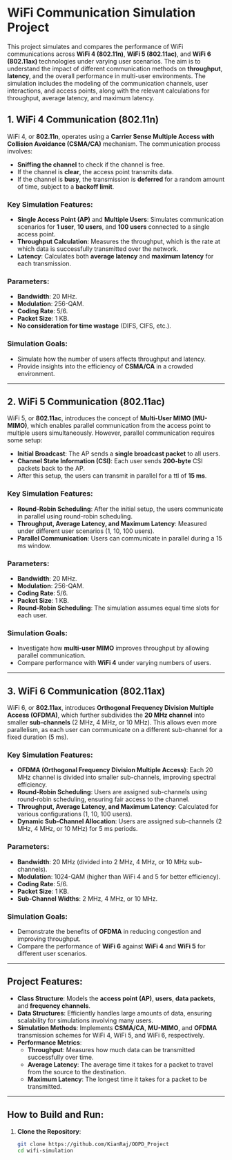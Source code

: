 # WiFi Communication Simulation Project

This project simulates and compares the performance of WiFi communications across **WiFi 4 (802.11n)**, **WiFi 5 (802.11ac)**, and **WiFi 6 (802.11ax)** technologies under varying user scenarios. The aim is to understand the impact of different communication methods on **throughput**, **latency**, and the overall performance in multi-user environments. The simulation includes the modeling of the communication channels, user interactions, and access points, along with the relevant calculations for throughput, average latency, and maximum latency.

## **1. WiFi 4 Communication (802.11n)**

WiFi 4, or **802.11n**, operates using a **Carrier Sense Multiple Access with Collision Avoidance (CSMA/CA)** mechanism. The communication process involves:

- **Sniffing the channel** to check if the channel is free.
- If the channel is **clear**, the access point transmits data.
- If the channel is **busy**, the transmission is **deferred** for a random amount of time, subject to a **backoff limit**.

### Key Simulation Features:
- **Single Access Point (AP)** and **Multiple Users**: Simulates communication scenarios for **1 user**, **10 users**, and **100 users** connected to a single access point.
- **Throughput Calculation**: Measures the throughput, which is the rate at which data is successfully transmitted over the network.
- **Latency**: Calculates both **average latency** and **maximum latency** for each transmission.

### Parameters:
- **Bandwidth**: 20 MHz.
- **Modulation**: 256-QAM.
- **Coding Rate**: 5/6.
- **Packet Size**: 1 KB.
- **No consideration for time wastage** (DIFS, CIFS, etc.).

### Simulation Goals:
- Simulate how the number of users affects throughput and latency.
- Provide insights into the efficiency of **CSMA/CA** in a crowded environment.

---

## **2. WiFi 5 Communication (802.11ac)**

WiFi 5, or **802.11ac**, introduces the concept of **Multi-User MIMO (MU-MIMO)**, which enables parallel communication from the access point to multiple users simultaneously. However, parallel communication requires some setup:

- **Initial Broadcast**: The AP sends a **single broadcast packet** to all users.
- **Channel State Information (CSI)**: Each user sends **200-byte** CSI packets back to the AP.
- After this setup, the users can transmit in parallel for a ttl of **15 ms**.

### Key Simulation Features:
- **Round-Robin Scheduling**: After the initial setup, the users communicate in parallel using round-robin scheduling.
- **Throughput, Average Latency, and Maximum Latency**: Measured under different user scenarios (1, 10, 100 users).
- **Parallel Communication**: Users can communicate in parallel during a 15 ms window.

### Parameters:
- **Bandwidth**: 20 MHz.
- **Modulation**: 256-QAM.
- **Coding Rate**: 5/6.
- **Packet Size**: 1 KB.
- **Round-Robin Scheduling**: The simulation assumes equal time slots for each user.

### Simulation Goals:
- Investigate how **multi-user MIMO** improves throughput by allowing parallel communication.
- Compare performance with **WiFi 4** under varying numbers of users.

---

## **3. WiFi 6 Communication (802.11ax)**

WiFi 6, or **802.11ax**, introduces **Orthogonal Frequency Division Multiple Access (OFDMA)**, which further subdivides the **20 MHz channel** into smaller **sub-channels** (2 MHz, 4 MHz, or 10 MHz). This allows even more parallelism, as each user can communicate on a different sub-channel for a fixed duration (5 ms).

### Key Simulation Features:
- **OFDMA (Orthogonal Frequency Division Multiple Access)**: Each 20 MHz channel is divided into smaller sub-channels, improving spectral efficiency.
- **Round-Robin Scheduling**: Users are assigned sub-channels using round-robin scheduling, ensuring fair access to the channel.
- **Throughput, Average Latency, and Maximum Latency**: Calculated for various configurations (1, 10, 100 users).
- **Dynamic Sub-Channel Allocation**: Users are assigned sub-channels (2 MHz, 4 MHz, or 10 MHz) for 5 ms periods.

### Parameters:
- **Bandwidth**: 20 MHz (divided into 2 MHz, 4 MHz, or 10 MHz sub-channels).
- **Modulation**: 1024-QAM (higher than WiFi 4 and 5 for better efficiency).
- **Coding Rate**: 5/6.
- **Packet Size**: 1 KB.
- **Sub-Channel Widths**: 2 MHz, 4 MHz, or 10 MHz.

### Simulation Goals:
- Demonstrate the benefits of **OFDMA** in reducing congestion and improving throughput.
- Compare the performance of **WiFi 6** against **WiFi 4** and **WiFi 5** for different user scenarios.

---

## **Project Features:**

- **Class Structure**: Models the **access point (AP)**, **users**, **data packets**, and **frequency channels**.
- **Data Structures**: Efficiently handles large amounts of data, ensuring scalability for simulations involving many users.
- **Simulation Methods**: Implements **CSMA/CA**, **MU-MIMO**, and **OFDMA** transmission schemes for WiFi 4, WiFi 5, and WiFi 6, respectively.
- **Performance Metrics**:
  - **Throughput**: Measures how much data can be transmitted successfully over time.
  - **Average Latency**: The average time it takes for a packet to travel from the source to the destination.
  - **Maximum Latency**: The longest time it takes for a packet to be transmitted.

---

## **How to Build and Run:**

1. **Clone the Repository**: 
   ```bash
   git clone https://github.com/KianRaj/OOPD_Project
   cd wifi-simulation
